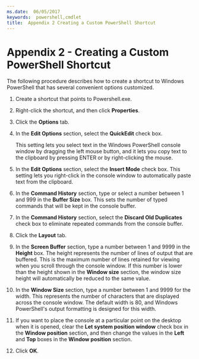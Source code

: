 ```yaml
---
ms.date:  06/05/2017
keywords:  powershell,cmdlet
title:  Appendix 2 Creating a Custom PowerShell Shortcut
---
```

# Appendix 2 - Creating a Custom PowerShell Shortcut

The following procedure describes how to create a shortcut to Windows PowerShell that has several convenient options customized.

1. Create a shortcut that points to Powershell.exe.

2. Right-click the shortcut, and then click **Properties**.

3. Click the **Options** tab.

4. In the **Edit Options** section, select the **QuickEdit** check box.

    This setting lets you select text in the Windows PowerShell console window by dragging the left mouse button, and it lets you copy text to the clipboard by pressing ENTER or by right-clicking the mouse.

5. In the **Edit Options** section, select the **Insert Mode** check box. This setting lets you right-click in the console window to automatically paste text from the clipboard.

6. In the **Command History** section, type or select a number between 1 and 999 in the **Buffer Size** box. This sets the number of typed commands that will be kept in the console buffer.

7. In the **Command History** section, select the **Discard Old Duplicates** check box to eliminate repeated commands from the console buffer.

8. Click the **Layout** tab.

9. In the **Screen Buffer** section, type a number between 1 and 9999 in the **Height** box. The height represents the number of lines of output that are buffered. This is the maximum number of lines retained for viewing when you scroll through the console window. If this number is lower than the height shown in the **Window size** section, the window size height will automatically be reduced to the same value.

10. In the **Window Size** section, type a number between 1 and 9999 for the width. This represents the number of characters that are displayed across the console window. The default width is 80, and Windows PowerShell's output formatting is designed for this width.

11. If you want to place the console at a particular point on the desktop when it is opened, clear the **Let system position window** check box in the **Window position** section, and then change the values in the **Left** and **Top** boxes in the **Window position** section.

12. Click **OK**.

